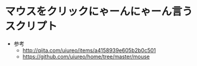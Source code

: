 # マウスをクリックにゃーんにゃーん言うスクリプト
* 参考
    * http://qiita.com/uiureo/items/a4158939e605b2b0c501
    * https://github.com/uiureo/home/tree/master/mouse
